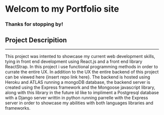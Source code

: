 # Welcom to my Portfolio site

### Thanks for stopping by!

## Project Descripition 
---

This project was intented to showcase my current web development skills, tying in front end development using React.js and a front end library ReactStrap. In this project i use functional programming methods in order to currate the entire UX. In addition to the UX the entire backend of this project can be viewed here {insert repo link here}. The backend is hosted using Heroku and ATLAS running a mongoDB database, the backend server is created using the Express framework and the Mongoose javascript library, along with this library in the future id like to impliment a Postgresql database with a Django server writtin in python running parrelle with the Express server in order to showcase my abilities with both languages libraries and frameworks.